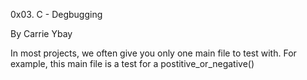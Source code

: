0x03. C - Degbugging

By Carrie Ybay

In most projects, we often give you only one main file to test with. For example, this main file is a test for a postitive_or_negative()
